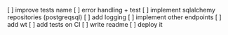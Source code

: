 [ ] improve tests name
[ ] error handling + test
[ ] implement sqlalchemy repositories (postgreqsql)
[ ] add logging
[ ] implement other endpoints
[ ] add wt
[ ] add tests on CI
[ ] write readme
[ ] deploy it